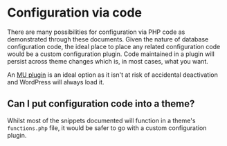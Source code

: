# Configuration via code

There are many possibilities for configuration via PHP code as demonstrated through these documents. Given the nature of
database configuration code, the ideal place to place any related configuration code would be a custom configuration
plugin. Code maintained in a plugin will persist across theme changes which is, in most cases, what you want.

An [MU plugin](https://wordpress.org/support/article/must-use-plugins/) is an ideal option as it isn't at risk of
accidental deactivation and WordPress will always load it.

## Can I put configuration code into a theme?

Whilst most of the snippets documented will function in a theme's `functions.php` file, it would be safer to go with a
custom configuration plugin.